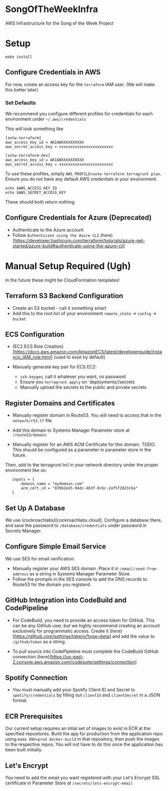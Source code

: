 # SongOfTheWeekInfra
AWS Infrastructure for the Song of the Week Project

# Setup
`make install`


## Configure Credentials in AWS
For now, create an access key for the `terraform` IAM user. (We will make this better later)

### Set Defaults
We recommend you configure different profiles for credentials for each environment under `~/.aws/credentials`

This will look something like
```
[sotw-terraform]
aws_access_key_id = AKIAWXXXXXXXXXX
aws_secret_access_key = xxxxxxxxxxxxxxxxxxxxxxxx

[sotw-terraform-dev]
aws_access_key_id = AKIAWXXXXXXXXXX
aws_secret_access_key = xxxxxxxxxxxxxxxxxxxxxxxx
```

To use these profiles, simply `AWS_PROFILE=sotw-terraform terragrunt plan`. Ensure you do not have any default AWS credentials in your environment.

```
echo $AWS_ACCESS_KEY_ID
echo $AWS_SECRET_ACCESS_KEY
```

These should both return nothing.

## Configure Credentials for Azure (Deprecated)
* Authenticate to the Azure account
* Follow `Authenticate using the Azure CLI` (here)[https://developer.hashicorp.com/terraform/tutorials/azure-get-started/azure-build#authenticate-using-the-azure-cli]

# Manual Setup Required (Ugh)
In the future these might be CloudFormation templates!

## Terraform S3 Backend Configuration
* Create an S3 bucket - call it something smart
* Add this to the root.hcl of your environment `remote_state` -> `config` -> `bucket`

## ECS Configuration

* (EC2 ECS Role Creation)[https://docs.aws.amazon.com/AmazonECS/latest/developerguide/instance_IAM_role.html] (used to exist by default)

* Manually generate key pair for ECS EC2:
    * `ssh-keygen`, call it whatever you want, no password
    * Ensure you `terragrunt apply` on `deployments/<env>/secrets
    * Manually upload the secrets to the public and private secrets

## Register Domains and Certificates
* Manually register domain in Route53. You will need to access that in the `network/r53.tf` file
 * Add this domain to Systems Manager Parameter store at `/route53/domain`

* Manually register for an AWS ACM Certificate for this domain. TODO: This should be configured as a parameter in parameter store in the future.

Then, add to the terragrunt.hcl in your network directory under the proper environment like so:

 ```
    inputs = {
        domain_name = "mydomain.com"
        acm_cert_id = "839b2ee5-94dc-4b3f-8c6c-2af5f2023c6a"
    }
 ```
## Set Up A Database
We use (cockroachlabs)[cockroachlabs.cloud]. Configure a database there, and save the password to `/database/credentials` under password in Secrets Manager.

## Configure Simple Email Service
We use SES for email verification.
* Manually register your AWS SES domain. Place it in `/email/send-from-address` as a string in Systems Manager Parameter Store.
* Follow the prompts in the SES console to add the DNS records to Route53 for the domain you registerd.

## GitHub Integration into CodeBuild and CodePipeline
* For CodeBuild, you need to provide an access token for GitHub. This can be any GitHub user, but we highly recommend creating an account exclusively for programmatic access. Create it (here)[https://github.com/settings/tokens?type=beta] and add the value to `/github/token` as a string.

* To pull source into CodePipleline must complete the CodeBuild GitHub connection (here)[https://us-east-2.console.aws.amazon.com/codesuite/settings/connection]


## Spotify Connection
* You must manually add your Spotify Client ID and Secret to `spotify/credentials` by filling out `clientId` and `clientSecret` in a JSON format.


## ECR Prerequisites

Our current setup requires an intial set of images to exist in ECR at the specified repositores. Build the app for production from the application repo using `make ENV=prod docker-build` in that repository, then push the images to the respective repos. You will not have to do this once the application has been built initially. 

## Let's Encrypt

You need to add the email you want registered with your Let's Encrypt SSL certificate in Parameter Store at `/secrets/lets-encrypt-email`